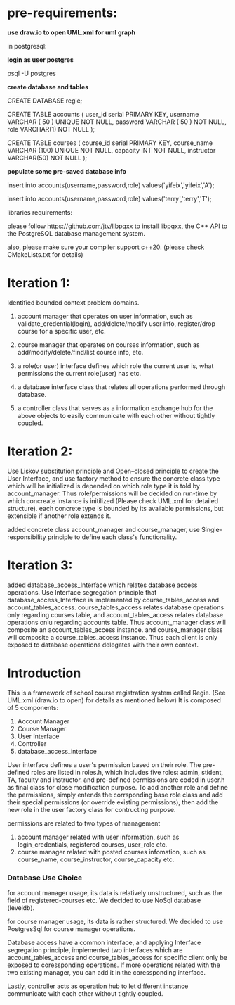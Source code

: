 # pre-requirements: #

**use draw.io to open UML.xml for uml graph**

in postgresql:

**login as user postgres**

psql -U postgres

**create database and tables**

CREATE DATABASE regie;

CREATE TABLE accounts (
        user_id serial PRIMARY KEY,
        username VARCHAR ( 50 ) UNIQUE NOT NULL,
        password VARCHAR ( 50 ) NOT NULL,
        role VARCHAR(1) NOT NULL
);

CREATE TABLE courses (
        course_id serial PRIMARY KEY,
        course_name VARCHAR (100) UNIQUE NOT NULL,
        capacity INT NOT NULL,
        instructor VARCHAR(50) NOT NULL
);

**populate some pre-saved database info**

insert into accounts(username,password,role) values('yifeix','yifeix','A');

insert into accounts(username,password,role) values('terry','terry','T');

libraries requirements:

please follow https://github.com/jtv/libpqxx to install libpqxx, the C++ API to the PostgreSQL database management system.

also, please make sure your compiler support c++20. (please check CMakeLists.txt for details)


# Iteration 1: #

Identified bounded context problem domains.
1. account manager that operates on user information, such as validate_credential(login), add/delete/modify user info, register/drop course for a specific user, etc.

2. course manager that operates on courses information, such as add/modify/delete/find/list course info, etc.

3. a role(or user) interface defines which role the current user is, what permissions the current role(user) has etc.

4. a database interface class that relates all operations performed through database.

5. a controller class that serves as a information exchange hub for the above objects to easily communicate with each other without tightly coupled.

# Iteration 2: #

Use Liskov substitution principle and Open–closed principle to create the User Interface, and use factory method to ensure the concrete class type which will be initialized is depended on which role type it is told by account_manager. Thus role/permissions will be decided on run-time by which concreate instance is initilized (Please check UML.xml for detailed structure). each concrete type is bounded by its available permissions, but extensible if another role extends it.

added concrete class account_manager and course_manager, use Single-responsibility principle to define each class's functionality.

# Iteration 3: #

added database_access_Interface which relates database access operations. Use Interface segregation principle that database_access_Interface is implemented by course_tables_access and account_tables_access. course_tables_access relates database operations only regarding courses table, and account_tables_access relates database operations onlu regarding accounts table. Thus account_manager class will composite an account_tables_access instance. and course_manager class will composite a course_tables_access instance. Thus each client is only exposed to database operations delegates with their own context.

# Introduction #

This is a framework of school course registration system called Regie.
(See UML.xml (draw.io to open) for details as mentioned below)
It is composed of 5 components:
1. Account Manager
2. Course Manager
3. User Interface
4. Controller
5. database_access_interface

User interface defines a user's permission based on their role. The pre-defined roles are listed in roles.h, which includes five roles: admin, stident, TA, faculty and instructor.
and pre-defined permissions are coded in user.h as final class for close modification purpose.
To add another role and define the permissions, simply entends the corrsponding base role class and add their special permissions (or override existing permissions), then add the new role in the user factory class for contructing purpose.

permissions are related to two types of management
1. account manager
    related with user information, such as login_credentials, registered courses, user_role  etc.
2. course manager
    related with posted courses infomation, such as course_name, course_instructor, course_capacity etc.

### Database Use Choice ###

for account manager usage, its data is relatively unstructured, such as the field of registered-courses etc. We decided to use NoSql database (leveldb).

for course manager usage, its data is rather structured. We decided to use PostgresSql for course manager operations.

Database access have a common interface, and applying Interface segregation principle, implemented two interfaces which are account_tables_access and course_tables_access for specific client only be exposed to coressponding operations. If more operations related with the two existing manager, you can add it in the coressponding interface.

Lastly, controller acts as operation hub to let different instance communicate with each other without tightly coupled.
